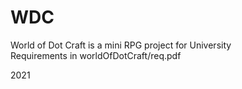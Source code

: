# WDC
World of Dot Craft is a mini RPG project for University\
Requirements in worldOfDotCraft/req.pdf

2021
